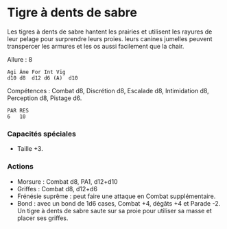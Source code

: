 
# Tigre à dents de sabre
Les tigres à dents de sabre hantent les prairies et utilisent les rayures de leur pelage pour surprendre leurs proies. leurs canines jumelles peuvent transpercer les armures et les os aussi facilement que la chair.

Allure : 8

	Agi	Âme	For	Int	Vig
	d10	d8	d12	d6 (A)	d10

Compétences : Combat d8, Discrétion d8, Escalade d8, Intimidation d8, Perception d8, Pistage d6.

	PAR	RES
	6	10

### Capacités spéciales
- Taille +3.

### Actions
- Morsure : Combat d8, PA1, d12+d10
- Griffes : Combat d8, d12+d6
- Frénésie suprême : peut faire une attaque en Combat supplémentaire.
- Bond : avec un bond de 1d6 cases, Combat +4, dégâts +4 et Parade -2. Un tigre à dents de sabre saute sur sa proie pour utiliser sa masse et placer ses griffes.
